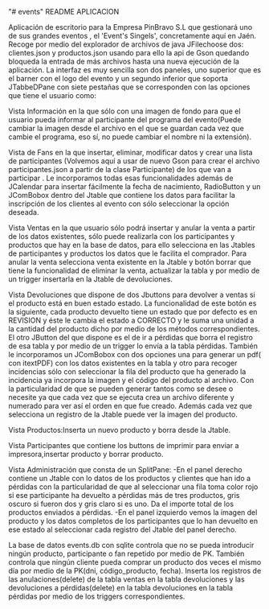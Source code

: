 "# events" 
    README APLICACION

Aplicación de escritorio para la Empresa PinBravo S.L que gestionará uno de sus grandes eventos , el  'Event's Singels', concretamente aquí en Jaén.
Recoge por medio del explorador de archivos de java JFilechoose dos: clientes.json y productos.json  usando para ello la api de Gson quedando bloqueda la entrada de más archivos hasta una nueva ejecución de la aplicación.
La interfaz es muy sencilla son dos paneles, uno superior que es el barner con el logo del evento y
un segundo inferior que soporta  JTabbeDPane con siete pestañas que se corresponden con las opciones que tiene el usuario como:

Vista Información en la que sólo con una imagen de fondo para que el usuario pueda informar al participante del programa del evento(Puede cambiar la imagen desde el archivo en el que se guardan cada vez que cambie el programa, eso sí, no puede cambiar el nombre ni la extensión).

Vista de Fans en la que insertar, eliminar,  modificar  datos y crear  una lista de participantes (Volvemos aquí a usar de nuevo Gson para crear el archivo participantes.json a partir de la clase Participante)  de los que van a participar .
Le incorporamos todas esas funcionalidades además de JCalendar para insertar fácilmente la fecha de nacimiento, RadioButton  y un JComBobox dentro del Jtable que contiene los datos para facilitar la inscripción de los clientes al evento con sólo seleccionar la opción deseada.

Vista Ventas en la que usuario sólo podrá insertar y anular la venta a partir de los datos existentes, sólo puede realizarla con los participantes y productos que hay en la base de datos, para ello selecciona en las Jtables de participantes y productos los datos que le facilita el comprador.
Para anular la venta selecciona venta existente en la Jtable y botón borrar que tiene la funcionalidad de eliminar la venta, actualizar la tabla y por medio de un trigger insertarla en la Jtable de devoluciones.

Vista Devoluciones que dispone de dos Jbuttons para devolver a ventas si el producto está en buen estado estado. La funcionalidad de este botón es la siguiente, cada producto devuelto tiene un estado que por defecto es en REVISION y éste le cambia el estado a CORRECTO y le suma una unidad a la cantidad del producto dicho por medio de los métodos correspondientes.
El otro JButton del que dispone es el de ir a pérdidas que borra el registro de esa tabla y por medio de un trigger lo envía a la tabla pérdidas.
También le incorporamos un JComBobox con dos opciones una para generar un pdf( con itextPDF) con los datos existentes en la tabla y otro para recoger incidencias sólo con seleccionar la fila del producto  que ha generado la incidencia ya incorpora la imagen y el código del producto al archivo.
Con la particularidad de que se pueden generar tantos como se desee o necesite ya que cada vez que se ejecuta crea un archivo diferente y numerado para ver así el orden en que fue creado.
Además cada vez que selecciona un registro de la Jtable puede ver la imagen del producto.

Vista Productos:Inserta un nuevo producto y borra desde la Jtable.

Vista Participantes que contiene los buttons de imprimir para enviar a impresora,insertar producto y borrar producto.

Vista Administración que consta de un SplitPane:
-En el panel derecho contiene un Jtable con lo datos de los productos y clientes que han ido a pérdidas  con la particularidad de que al seleccionar una fila toma color rojo si ese participante ha devuelto a pérdidas más de tres productos, gris oscuro si fueron dos y gris claro si es uno.
Da el importe total de los productos enviados a pérdidas.
-En el panel izquierdo vemos la imagen del producto y los datos completos de los participantes que lo han devuelto en ese estado al seleccionar cada registro del Jtable del panel derecho.

La base de datos events.db con sqlite controla que no se pueda introducir ningún producto, participante o fan repetido por medio de PK.
También controla que ningún cliente pueda comprar un producto dos veces el mismo día por medio de la PK(dni, código_producto, fecha).
Inserta los registros de las anulaciones(delete) de la tabla ventas en la tabla devoluciones y las devoluciones a pérdidas(delete)  en la tabla devoluciones en la tabla pérdidas por medio de los triggers correspondientes.

